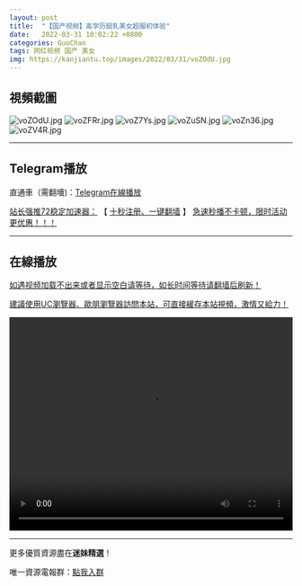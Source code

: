 ```yaml
---
layout: post
title:  "【国产视频】高学历挺乳美女超服初体验"
date:   2022-03-31 10:02:22 +0800
categories: GuoChan
tags: 网红视频 国产 美女
img: https://kanjiantu.top/images/2022/03/31/voZOdU.jpg
---
```



## 視頻截圖

![voZOdU.jpg](https://kanjiantu.top/images/2022/03/31/voZOdU.jpg)
![voZFRr.jpg](https://kanjiantu.top/images/2022/03/31/voZFRr.jpg)
![voZ7Ys.jpg](https://kanjiantu.top/images/2022/03/31/voZ7Ys.jpg)
![voZuSN.jpg](https://kanjiantu.top/images/2022/03/31/voZuSN.jpg)
![voZn36.jpg](https://kanjiantu.top/images/2022/03/31/voZn36.jpg)
![voZV4R.jpg](https://kanjiantu.top/images/2022/03/31/voZV4R.jpg)

* * *
## Telegram播放

直通車（需翻墻)：[Telegram在線播放](https://t.me/mimeijingxuan/110)

<u>站长强推72稳定加速器：</u> 【 [十秒注册、一键翻墙](https://www.mimei.blog/skip/vpn.html) 】
<u>  急速秒播不卡顿，限时活动更优惠！！！</u>
* * *
## 在線播放
<u>如遇视频加载不出来或者显示空白请等待，如长时间等待请翻墙后刷新！</u>

<u>建議使用UC瀏覽器、歐朋瀏覽器訪問本站，可直接緩存本站視頻，激情又給力！</u>
<center><video src="https://cdn.publer.io/uploads/videos/624492e2db2797743f728ff6/a9365dcdccbad3e470e57561b6a9c0ae.mp4" width="100%" height="380px" controls="controls"></video></center>

* * *
更多優質資源盡在**迷妹精選**！

唯一資源電報群：[點我入群](https://t.me/mimeijingxuan)


